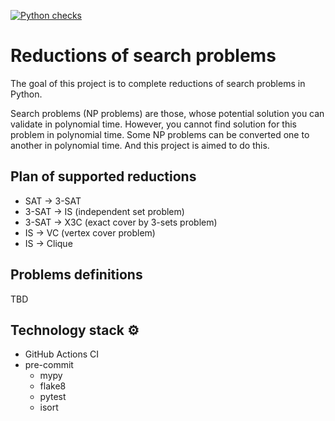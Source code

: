 [![Python checks](https://github.com/tikerlade/search_problems_reductions/actions/workflows/python_checks.yml/badge.svg)](https://github.com/tikerlade/search_problems_reductions/actions/workflows/python_checks.yml)


# Reductions of search problems
The goal of this project is to complete reductions of search problems in Python.

Search problems (NP problems) are those, whose potential solution you can validate in polynomial time.
However, you cannot find solution for this problem in polynomial time.
Some NP problems can be converted one to another in polynomial time. And this project is aimed to do this.


## Plan of supported reductions
* SAT → 3-SAT
* 3-SAT → IS (independent set problem)
* 3-SAT → X3C (exact cover by 3-sets problem)
* IS → VC (vertex cover problem)
* IS → Clique

## Problems definitions
TBD

## Technology stack :gear:
- GitHub Actions CI
- pre-commit
  - mypy
  - flake8
  - pytest
  - isort
